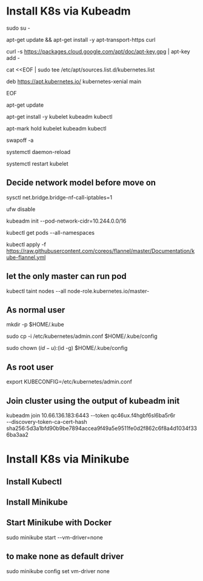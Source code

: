 # Install K8s via Kubeadm

sudo su -

apt-get update && apt-get install -y apt-transport-https curl

curl -s https://packages.cloud.google.com/apt/doc/apt-key.gpg | apt-key add -

cat <<EOF | sudo tee /etc/apt/sources.list.d/kubernetes.list

deb https://apt.kubernetes.io/ kubernetes-xenial main

EOF

apt-get update

apt-get install -y kubelet kubeadm kubectl

apt-mark hold kubelet kubeadm kubectl

swapoff -a

systemctl daemon-reload

systemctl restart kubelet

## Decide network model before move on

sysctl net.bridge.bridge-nf-call-iptables=1

ufw disable


kubeadm init --pod-network-cidr=10.244.0.0/16

kubectl get pods --all-namespaces

kubectl apply -f https://raw.githubusercontent.com/coreos/flannel/master/Documentation/kube-flannel.yml

## let the only master can run pod

kubectl taint nodes --all node-role.kubernetes.io/master-



## As normal user

mkdir -p $HOME/.kube

sudo cp -i /etc/kubernetes/admin.conf $HOME/.kube/config

sudo chown $(id -u):$(id -g) $HOME/.kube/config


## As root user

export KUBECONFIG=/etc/kubernetes/admin.conf

## Join cluster using the output of kubeadm init

kubeadm join 10.66.136.183:6443 --token qc46ux.f4hgbf6sl6ba5r6r \
    --discovery-token-ca-cert-hash sha256:5d3a1bfd90b9be7894accea9f49a5e9511fe0d2f862c6f8a4d1034f336ba3aa2
    



# Install K8s via Minikube
## Install Kubectl
## Install Minikube

## Start Minikube with Docker

sudo minikube start --vm-driver=none

## to make none as default driver

sudo minikube config set vm-driver none

